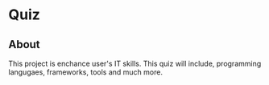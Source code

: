 # Quiz

## About
This project is enchance user's IT skills. This quiz will include, programming langugaes, frameworks, tools and much more.
